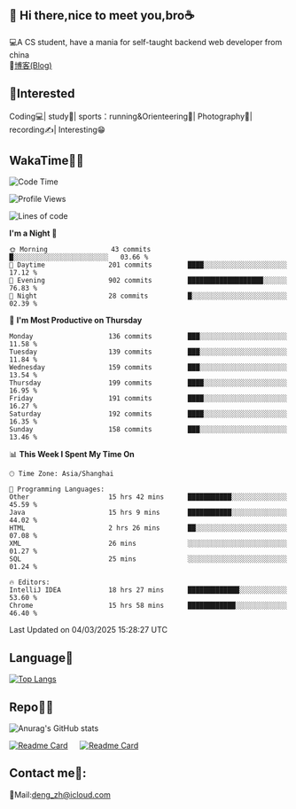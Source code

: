 👋 Hi there,nice to meet you,bro☕
---
💻A CS student, have a mania for self-taught backend web developer from china   
📌[博客(Blog)](https://github.com/HealUP/MyBlog)

 <!-- waka-box start -->
 <!-- waka-box end -->
 
🧲**Interested**
--
Coding💻| study📖| sports：running&Orienteering🏃‍| Photography📸| recording✍️| Interesting😁

WakaTime👨‍💻
---
<!--START_SECTION:waka-->
![Code Time](http://img.shields.io/badge/Code%20Time-2%2C601%20hrs%2023%20mins-blue)

![Profile Views](http://img.shields.io/badge/Profile%20Views-0-blue)

![Lines of code](https://img.shields.io/badge/From%20Hello%20World%20I%27ve%20Written-205.1%20thousand%20lines%20of%20code-blue)

**I'm a Night 🦉** 

```text
🌞 Morning                43 commits          █░░░░░░░░░░░░░░░░░░░░░░░░   03.66 % 
🌆 Daytime                201 commits         ████░░░░░░░░░░░░░░░░░░░░░   17.12 % 
🌃 Evening                902 commits         ███████████████████░░░░░░   76.83 % 
🌙 Night                  28 commits          █░░░░░░░░░░░░░░░░░░░░░░░░   02.39 % 
```
📅 **I'm Most Productive on Thursday** 

```text
Monday                   136 commits         ███░░░░░░░░░░░░░░░░░░░░░░   11.58 % 
Tuesday                  139 commits         ███░░░░░░░░░░░░░░░░░░░░░░   11.84 % 
Wednesday                159 commits         ███░░░░░░░░░░░░░░░░░░░░░░   13.54 % 
Thursday                 199 commits         ████░░░░░░░░░░░░░░░░░░░░░   16.95 % 
Friday                   191 commits         ████░░░░░░░░░░░░░░░░░░░░░   16.27 % 
Saturday                 192 commits         ████░░░░░░░░░░░░░░░░░░░░░   16.35 % 
Sunday                   158 commits         ███░░░░░░░░░░░░░░░░░░░░░░   13.46 % 
```


📊 **This Week I Spent My Time On** 

```text
🕑︎ Time Zone: Asia/Shanghai

💬 Programming Languages: 
Other                    15 hrs 42 mins      ███████████░░░░░░░░░░░░░░   45.59 % 
Java                     15 hrs 9 mins       ███████████░░░░░░░░░░░░░░   44.02 % 
HTML                     2 hrs 26 mins       ██░░░░░░░░░░░░░░░░░░░░░░░   07.08 % 
XML                      26 mins             ░░░░░░░░░░░░░░░░░░░░░░░░░   01.27 % 
SQL                      25 mins             ░░░░░░░░░░░░░░░░░░░░░░░░░   01.24 % 

🔥 Editors: 
IntelliJ IDEA            18 hrs 27 mins      █████████████░░░░░░░░░░░░   53.60 % 
Chrome                   15 hrs 58 mins      ████████████░░░░░░░░░░░░░   46.40 % 
```


 Last Updated on 04/03/2025 15:28:27 UTC
<!--END_SECTION:waka-->

Language🚀
---
[![Top Langs](https://github-readme-stats.vercel.app/api/top-langs/?username=HealUP&layout=compact&hide_border=true)](https://github.com/HealUP)

Repo🧑‍💻
---
![Anurag's GitHub stats](https://github-readme-stats.vercel.app/api?username=HealUP&count_private=true&show_icons=true&theme=gruvbox&hide_border=true) 

[![Readme Card](https://github-readme-stats.vercel.app/api/pin/?username=HealUP&repo=InternetEy&theme=transparent)](https://github.com/HealUP/InternetEy) &emsp;
[![Readme Card](https://github-readme-stats.vercel.app/api/pin/?username=HealUP&repo=CampusExperience&theme=transparent)](https://github.com/HealUP/CampusExperience)


Contact me📱:
---
📮Mail:deng_zh@icloud.com  
